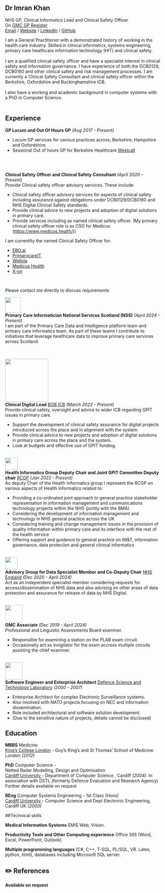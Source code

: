 ## Dr Imran Khan
NHS GP, Clinical Informatics Lead and Clinical Safety Officer <br>
On [GMC GP Register](https://www.gmc-uk.org/doctors/7278705)  <br>
[Email](mailto:imran@khanclinicalinformatics.net) / [Website](https://khaninformatics.github.io/ResumeMark/) / [LinkedIn](https://www.linkedin.com/in/imran-khan-6342bb167/) / [GitHub](https://github.com/KhanInformatics/) 

I am a General Practitioner with a demonstrated history of working in the health care industry. Skilled in clinical informatics, systems engineering, primary care healthcare information technology (HIT) and clinical safety. 
<br>
<br>
I am a qualified clinical safety officer and have a specialist interest in clinical safety and information governance.  I have experience of both the DCB0129, DCB0160 and other clinical safety and risk management processes. I am currently a Clinical Safety Consultant and clinical safety officer within the Berkshire, Oxfordshire and Buckinghamshire ICB.
<br>
<br>
I also have a working and academic background in computer systems with a PhD in Computer Science.  
<br>

##  Experience
**GP Locum and Out Of Hours GP** _(Aug 2017 - Present)_ <br>

- Locum GP services for various practices across, Berkshire, Hampshire and Oxfordshire.
- Sessional Out of hours GP for Berkshire Healthcare [Westcall](https://www.berkshirehealthcare.nhs.uk/our-services/other-services/westcall/) 
<br> 
<br>


**Clinical Safety Officer and Clinical Safety Consultant**  _(April 2020 - Present)_ <br>
Provide Clinical safety officer advisory services. 
These include:
- Clinical safety officer advisory services for aspects of clinical safety including assurance against obligations under DCB0129/DCB0160 and NHS Digital Clinical Safety standards.
- Provide clinical advice to new projects and adoption of digital solutions in primary care.
- Provide services including as named clinical safety officer. (My primary clinical safety officer role is as CSO for Medicus (https://www.medicus.health/))

I am currentlty the named Clinical Safety Officer for:
- [EBO.ai](https://www.ebo.ai/)
- [PrimarycareIT](https://www.primarycareit.co.uk/)
- [Wellola](https://www.wellola.com/)
- [Medicus Health](https://www.medicus.health/)
- [X-on](https://www.x-on.co.uk/)
<br>

Please contact me directly to discuss requirements<br>

<img src="https://khaninformatics.github.io/ResumeMark/docs/assets/NSSLogo.jpg" width="50"><br>
**Primary Care Informatician National Services Scotland (NSS)** _(April 2024 - Present)_ <br>
I am part of the Primary Care Data and Intelligence platform team and primary care informatics team. As part of these teams I contribute to initiatives that leverage healthcare data to improve primary care services across Scotland.  
<br><br>

<img src="https://khaninformatics.github.io/ResumeMark/docs/assets/BOBLOGO.png" width="140"><br>
**Clinical Digital Lead** [BOB ICB](https://www.bucksoxonberksw.icb.nhs.uk/) _(March 2022 - Present)_ <br>
Provide clinical safety, oversight and advice to wider ICB regarding GPIT issues in primary care.

- Support the development of clinical safety assurance for digital projects introduced across the place and in alignment with the system.
- Provide clinical advice to new projects and adoption of digital solutions in primary care across the place and the system.
- Look at budgets and effective use of GPIT funding.
<br><br>

<img src="https://khaninformatics.github.io/ResumeMark/docs/assets/logo-rcgp.png" width="40"><br>
**Health Informatics Group Deputy Chair and Joint GPIT Committee Deputy chair** [RCGP](https://www.rcgp.org.uk/) _(Jan 2022 - Present)_ <br>
As deputy Chair of the Health Informatics group I represent the RCGP on various aspects of Health Informatics related to:

- Providing a co-ordinated joint approach to general practice stakeholder representation in information management and communications technology projects within the NHS (jointly with the BMA).
- Considering the development of information management and technology in NHS general practice across the UK
- Considering training and change management issues in the provision of quality information within primary care and its interface with the rest of the health service
- Offering support and guidance to general practice on IM&T, information governance, data proteciion and general clinical informatics 
<br><br>

<img src="https://khaninformatics.github.io/ResumeMark/docs/assets/NHSEnglandLogo.png" width="40"><br>
**Advisory Group for Data Specialist Member and Co-Deputy Chair** [NHS England](https://digital.nhs.uk/about-nhs-digital/corporate-information-and-documents/independent-group-advising-on-the-release-of-data/) _(Dec 2020 - April 2024)_ <br>
Act as an independent specialist member considering requests for access/dissemination of NHS data and also advising on other areas of data protection and assurance for release of data by NHS Digital.
<br><br>


<img src="https://khaninformatics.github.io/ResumeMark/docs/assets/General_Medical_Council_logo.svg" width="56"><br>
**GMC Associate** [](https://www.gmc-uk.org/) _(Dec 2019 - April 2024)_ <br>
Professional and Linguistic Assessments Board examiner.

- Responsible for examining a station on the PLAB exam circuit.
- Occasionally act as invigilator for the exam accross multiple circuits assisting the chief examiner.
<br><br>


<img src="https://khaninformatics.github.io/ResumeMark/docs/assets/gov.uk_Logo.png" width="56"><br>
**Software Engineer and Enterprise Architect** [Defence Science and Technology Laboratory](https://www.gov.uk/government/organisations/defence-science-and-technology-laboratory) _(2000 - 2007)_ <br> 

- Enterprise Architect for complex Electronic Surveillance systems.
- Also involved with NATO projects focusing on NEC and information dissemination. 
- Role included architectural and software solution development. 
- (Due to the sensitive nature of projects, details cannot be disclosed) 


## Education

**MBBS** Medicine<br>
[King’s College London](https://www.cardiff.ac.uk/computer-science) - Guy’s King’s and St Thomas’ School of Medicine London  _(2012)_




**PhD** Computer Science  - 
<br>
Netted Radar Modelling, Design and Optimisation <br>
[Cardiff University ](https://www.kcl.ac.uk/study/undergraduate/courses/medicine-mbbs) - Department of Computer Science , Cardiff _(2004)_. In association with DSTL (formerly Defence Evaluation and Research Agency) Further details available on request 

**BEng** Computer Systems Engineering - 1st Class (Hons)<br>
[Cardiff University ](https://www.cardiff.ac.uk/computer-science) - Computer Science and Dept Electronic Engineering, Cardiff UK _(2000)_

##Technical skills

**Medical Information Systems**
EMIS Web, Vision.

**Productivity Tools and Other Computing experience** Office 365 (Word, Excel, PowerPoint, Outlook)

**Multiple programming languages** (C#, C++, T-SQL, PL/SQL, VB. Latex, python, html), databases including Microsoft SQL server.


## ✏️ References
**Available on request**
